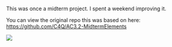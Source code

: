 This was once a midterm project. I spent a weekend improving it.

You can view the original repo this was based on here: https://github.com/C4Q/AC3.2-MidtermElements

<img src = "https://cloud.githubusercontent.com/assets/19174201/22321546/bd0e3674-e363-11e6-9310-c45f2e30ad81.png">
